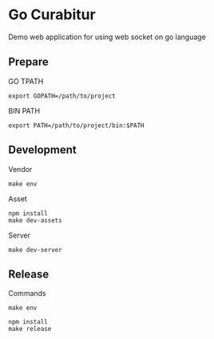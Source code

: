 # Go Curabitur

Demo web application for using web socket on go language

## Prepare

GO TPATH

    export GOPATH=/path/to/project

BIN PATH

    export PATH=/path/to/project/bin:$PATH

## Development

Vendor

    make env

Asset

    npm install
    make dev-assets

Server

    make dev-server

## Release

Commands

    make env

    npm install
    make release
